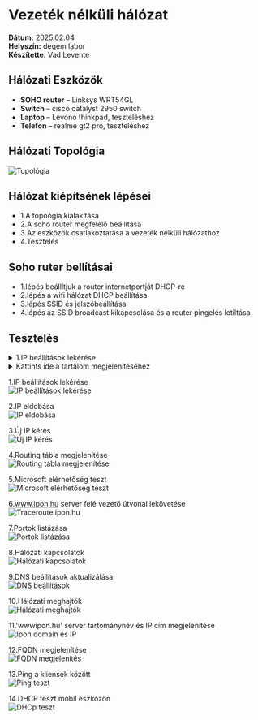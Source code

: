 # Vezeték nélküli hálózat

**Dátum:** 2025.02.04 <br>
**Helyszín:** degem labor <br>
**Készítette:** Vad Levente <br>

## Hálózati Eszközök

- **SOHO router** – Linksys WRT54GL<br>
- **Switch** – cisco catalyst 2950 switch<br>
- **Laptop** – Levono thinkpad, teszteléshez<br>
- **Telefon** – realme gt2 pro, teszteléshez<br>


## Hálózati Topológia
 
![Topológia](https://github.com/VLevente0/meresi-jegyzokonyvek/blob/bd62f13a4b8a0b66d23d1d3a7289ae72309e2e7a/main/kepek/vezeteknelkuli/topologia.png)

## Hálózat kiépítsének lépései

- 1.A topoógia kialakítása
- 2.A soho router megfelelő beállítása
- 3.Az eszközök csatlakoztatása a vezeték nélküli hálózathoz
- 4.Tesztelés

## Soho ruter bellításai
- 1.lépés beállítjuk a router internetportját DHCP-re 
- 2.lépés a wifi hálózat DHCP beállítása 
- 3.lépés SSID és jelszóbeállítása
- 4.lépés az SSID broadcast kikapcsolása és a router pingelés letiltása

## Tesztelés

<details>
  <summary>1.IP beállítások lekérése<br></summary>
   ![IP beállítások lekérése](https://github.com/VLevente0/meresi-jegyzokonyvek/blob/1eb8b665f183455c319a1e76501595f331b03d3a/main/kepek/vezeteknelkuli/ipconfigall.PNG)

</details>

<details>
  <summary>Kattints ide a tartalom megjelenítéséhez</summary>
  Itt van a rejtett tartalom, amely csak akkor látható, ha rákattintasz a fülre!
</details>

1.IP beállítások lekérése<br>
![IP beállítások lekérése](https://github.com/VLevente0/meresi-jegyzokonyvek/blob/1eb8b665f183455c319a1e76501595f331b03d3a/main/kepek/vezeteknelkuli/ipconfigall.PNG)  

2.IP eldobása<br>
   ![IP eldobása](https://github.com/VLevente0/meresi-jegyzokonyvek/blob/1eb8b665f183455c319a1e76501595f331b03d3a/main/kepek/vezeteknelkuli/iprelease.PNG)  

3.Új IP kérés <br>
   ![Új IP kérés](https://github.com/VLevente0/meresi-jegyzokonyvek/blob/1eb8b665f183455c319a1e76501595f331b03d3a/main/kepek/vezeteknelkuli/iprenew.PNG)  

4.Routing tábla megjelenítése  <br>
   ![Routing tábla megjelenítése](https://github.com/VLevente0/meresi-jegyzokonyvek/blob/1eb8b665f183455c319a1e76501595f331b03d3a/main/kepek/vezeteknelkuli/routing%20table.PNG) 

5.Microsoft elérhetőség teszt <br>
   ![Microsoft elérhetőség teszt](https://github.com/VLevente0/meresi-jegyzokonyvek/blob/1eb8b665f183455c319a1e76501595f331b03d3a/main/kepek/vezeteknelkuli/microsoftping.PNG)  

6.www.ipon.hu server felé vezető útvonal lekövetése <br>
   ![Traceroute ipon.hu](https://github.com/VLevente0/meresi-jegyzokonyvek/blob/1eb8b665f183455c319a1e76501595f331b03d3a/main/kepek/vezeteknelkuli/tracert_ipon.PNG)  

7.Portok listázása  <br>
   ![Portok listázása](https://github.com/VLevente0/meresi-jegyzokonyvek/blob/1eb8b665f183455c319a1e76501595f331b03d3a/main/kepek/vezeteknelkuli/osszes%20port.PNG)  

8.Hálózati kapcsolatok <br>
   ![Hálózati kapcsolatok](https://github.com/VLevente0/meresi-jegyzokonyvek/blob/1eb8b665f183455c319a1e76501595f331b03d3a/main/kepek/vezeteknelkuli/netstat.PNG)  

9.DNS beállítások aktualizálása <br>
   ![DNS beállítások](https://github.com/VLevente0/meresi-jegyzokonyvek/blob/1eb8b665f183455c319a1e76501595f331b03d3a/main/kepek/vezeteknelkuli/dns.PNG)  

10.Hálózati meghajtók <br>
    ![Hálózati meghajtók](https://github.com/VLevente0/meresi-jegyzokonyvek/blob/1eb8b665f183455c319a1e76501595f331b03d3a/main/kepek/vezeteknelkuli/netuse.PNG)  

11.'wwwipon.hu' server tartománynév és IP cím megjelenítése<br>
    ![Ipon domain és IP](https://github.com/VLevente0/meresi-jegyzokonyvek/blob/1eb8b665f183455c319a1e76501595f331b03d3a/main/kepek/vezeteknelkuli/nslookupipon.PNG)  

12.FQDN megjelenítése<br>
    ![FQDN megjelenítés](https://github.com/VLevente0/meresi-jegyzokonyvek/blob/1eb8b665f183455c319a1e76501595f331b03d3a/main/kepek/vezeteknelkuli/nslookup8888.PNG)  

13.Ping a kliensek között <br>
    ![Ping teszt](https://github.com/VLevente0/meresi-jegyzokonyvek/blob/1eb8b665f183455c319a1e76501595f331b03d3a/main/kepek/vezeteknelkuli/telefon%20ping.PNG)  

14.DHCP teszt mobil eszközön<br>
      ![DHCp teszt](https://github.com/VLevente0/meresi-jegyzokonyvek/blob/ccaf8a59f421591679ce9606b2f24e2fcc799982/main/kepek/vezeteknelkuli/telefon.jpg)  